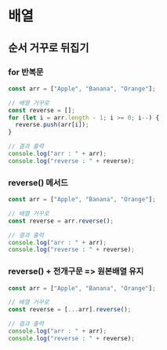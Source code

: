 # 배열

## 순서 거꾸로 뒤집기

### for 반복문

```js
const arr = ["Apple", "Banana", "Orange"];

// 배열 거꾸로
const reverse = [];
for (let i = arr.length - 1; i >= 0; i--) {
  reverse.push(arr[i]);
}

// 결과 출력
console.log("arr : " + arr);
console.log("reverse : " + reverse);
```

### reverse() 메서드

```js
const arr = ["Apple", "Banana", "Orange"];

// 배열 거꾸로
const reverse = arr.reverse();

// 결과 출력
console.log("arr : " + arr);
console.log("reverse : " + reverse);
```

### reverse() + 전개구문 => 원본배열 유지

```js
const arr = ["Apple", "Banana", "Orange"];

// 배열 거꾸로
const reverse = [...arr].reverse();

// 결과 출력
console.log("arr : " + arr);
console.log("reverse : " + reverse);
```
